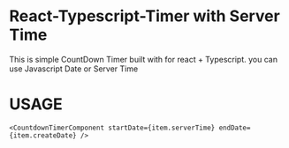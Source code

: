 # React-Typescript-Timer with Server Time
This is simple CountDown Timer built with for react + Typescript.
you can use Javascript Date or Server Time

# USAGE
```<CountdownTimerComponent startDate={item.serverTime} endDate={item.createDate} />```

